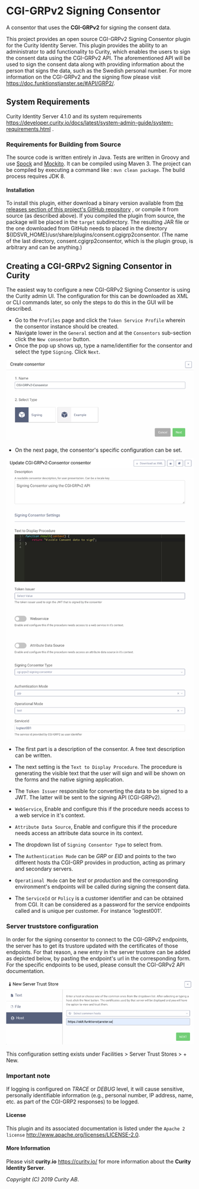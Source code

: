 # CGI-GRPv2 Signing Consentor

A consentor that uses the **CGI-GRPv2** for signing the consent data.

This project provides an open source CGI-GRPv2 Signing Consentor plugin for the Curity Identity Server.
This plugin provides the ability to an administrator to add functionality to Curity, which enables the users to sign the consent data using the CGI-GRPv2 API. 
The aforementioned API will be used to sign the consent data along with providing information about the person that signs the data, such as the Swedish personal number. 
For more information on the CGI-GRPv2 and the signing flow please visit <https://doc.funktionstjanster.se/#API/GRP2/>.

## System Requirements

Curity Identity Server 4.1.0 and its system requirements <https://developer.curity.io/docs/latest/system-admin-guide/system-requirements.html> .


### Requirements for Building from Source
The source code is written entirely in Java. Tests are written in Groovy and use [Spock](http://spockframework.org/) and [Mockito](https://site.mockito.org/).
It can be compiled using Maven 3. The project can be compiled by executing a command like : `mvn clean package`. The build process requires JDK 8.

#### Installation
To install this plugin, either download a binary version available from [the releases section of this project's GitHub repository](https://github.com/curityio/cgi-grp2-signing-consentor/releases) , or compile it from source (as described above). 
If you compiled the plugin from source, the package will be placed in the `target` subdirectory. The resulting JAR file or the one downloaded from GitHub needs to placed in the directory ${IDSVR_HOME}/usr/share/plugins/consent.cgigrp2consentor. 
(The name of the last directory, consent.cgigrp2consentor, which is the plugin group, is arbitrary and can be anything.)

## Creating a CGI-GRPv2 Signing Consentor in Curity
The easiest way to configure a new CGI-GRPv2 Signing Consentor is using the Curity admin UI. The configuration for this can be downloaded as XML or CLI commands later, so only the steps to do this in the GUI will be described.

- Go to the `Profiles` page and click the `Token Service Profile` wherein the consentor instance should be created.
- Navigate lower in the `General` section and at the `Consentors` sub-section click the `New consentor` button.
- Once the pop up shows up, type a name/identifier for the consentor and select the type `Signing`. Click `Next`.

![Create consentor](docs/images/create-consentor.png?raw=true "Create Consentor")

- On the next page, the consentor's specific configuration can be set.

![Update consentor](docs/images/update-consentor.png?raw=true "Update Consentor")

- The first part is a description of the consentor. A free text description can be written.

- The next setting is the `Text to Display Procedure`. The procedure is generating the visible text that the user will sign and will be shown on the forms and the native signing application. 

- The `Token Issuer` responsible for converting the data to be signed to a JWT. The latter will be sent to the signing API (CGI-GRPv2). 

- `WebService`, Enable and configure this if the procedure needs access to a web service in it's context.

- `Attribute Data Source`, Enable and configure this if the procedure needs access an attribute data source in its context.

- The dropdown list of `Signing Consentor Type` to select from.  

- The `Authentication Mode` can be *GRP* or *EID* and points to the two different hosts tha CGI-GRP provides in production, acting as primary and secondary servers. 

- `Operational Mode` can be *test* or *production* and the corresponding environment's endpoints will be called during signing the consent data.

- The `ServiceId` or `Policy` is a customer identifier and can be obtained from CGI. It can be considered as a password for the service endpoints called and is unique per customer. For instance 'logtest001'.


### Server truststore configuration
In order for the signing consentor to connect to the CGI-GRPv2 endpoints, the server has to get its trustore updated with the certificates of those endpoints.
For that reason, a new entry in the server trustore can be added as depicted below, by pasting the endpoint's url in the corresponding form. For the specific endpoints to be used, please consult the CGI-GRPv2 API documentation.

![Update truststore](docs/images/new-server-truststore.png?raw=true "Update Consentor")

This configuration setting exists under Facilities > Server Trust Stores > + New.  

### Important note

If logging is configured on *TRACE* or *DEBUG* level, it will cause sensitive, personally identifiable information (e.g., personal number, IP address, name, etc. as part of the CGI-GRP2 responses) to be logged.

#### License

This plugin and its associated documentation is listed under the `Apache 2 license` <http://www.apache.org/licenses/LICENSE-2.0>.

#### More Information


Please visit **curity.io** <https://curity.io/> for more information about the **Curity Identity Server**.

*Copyright (C) 2019 Curity AB*.
